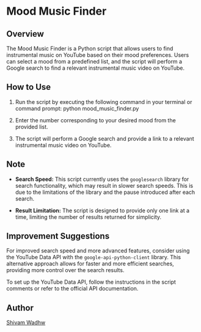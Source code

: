 # Mood Music Finder

## Overview

The Mood Music Finder is a Python script that allows users to find instrumental music on YouTube based on their mood preferences. Users can select a mood from a predefined list, and the script will perform a Google search to find a relevant instrumental music video on YouTube.

## How to Use

1. Run the script by executing the following command in your terminal or command prompt: python mood_music_finder.py

2. Enter the number corresponding to your desired mood from the provided list.

3. The script will perform a Google search and provide a link to a relevant instrumental music video on YouTube.

## Note

- **Search Speed:** This script currently uses the `googlesearch` library for search functionality, which may result in slower search speeds. This is due to the limitations of the library and the pause introduced after each search.

- **Result Limitation:** The script is designed to provide only one link at a time, limiting the number of results returned for simplicity.

## Improvement Suggestions

For improved search speed and more advanced features, consider using the YouTube Data API with the `google-api-python-client` library. This alternative approach allows for faster and more efficient searches, providing more control over the search results.

To set up the YouTube Data API, follow the instructions in the script comments or refer to the official API documentation.

## Author

[Shivam Wadhw](http://wadhwashivam.github.io/Resume/)



